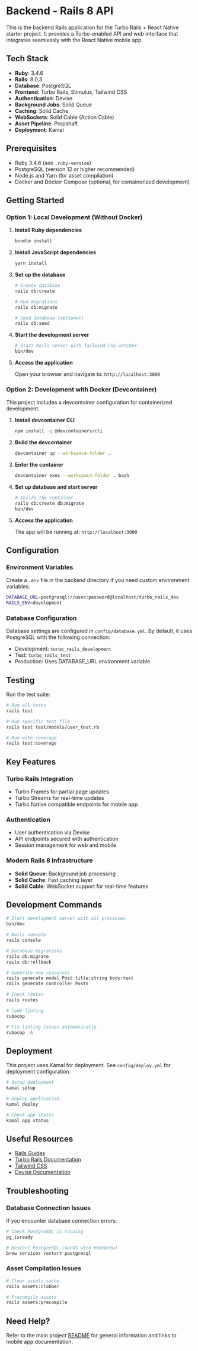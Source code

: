 # Backend - Rails 8 API

This is the backend Rails application for the Turbo Rails + React Native starter project. It provides a Turbo-enabled API and web interface that integrates seamlessly with the React Native mobile app.

## Tech Stack

- **Ruby**: 3.4.6
- **Rails**: 8.0.3
- **Database**: PostgreSQL
- **Frontend**: Turbo Rails, Stimulus, Tailwind CSS
- **Authentication**: Devise
- **Background Jobs**: Solid Queue
- **Caching**: Solid Cache
- **WebSockets**: Solid Cable (Action Cable)
- **Asset Pipeline**: Propshaft
- **Deployment**: Kamal

## Prerequisites

- Ruby 3.4.6 (see `.ruby-version`)
- PostgreSQL (version 12 or higher recommended)
- Node.js and Yarn (for asset compilation)
- Docker and Docker Compose (optional, for containerized development)

## Getting Started

### Option 1: Local Development (Without Docker)

1. **Install Ruby dependencies**
   ```bash
   bundle install
   ```

2. **Install JavaScript dependencies**
   ```bash
   yarn install
   ```

3. **Set up the database**
   ```bash
   # Create database
   rails db:create
   
   # Run migrations
   rails db:migrate
   
   # Seed database (optional)
   rails db:seed
   ```

4. **Start the development server**
   ```bash
   # Start Rails server with Tailwind CSS watcher
   bin/dev
   ```

5. **Access the application**
   
   Open your browser and navigate to: `http://localhost:3000`

### Option 2: Development with Docker (Devcontainer)

This project includes a devcontainer configuration for containerized development.

1. **Install devcontainer CLI**
   ```bash
   npm install -g @devcontainers/cli
   ```

2. **Build the devcontainer**
   ```bash
   devcontainer up --workspace-folder .
   ```

3. **Enter the container**
   ```bash
   devcontainer exec --workspace-folder . bash
   ```

4. **Set up database and start server**
   ```bash
   # Inside the container
   rails db:create db:migrate
   bin/dev
   ```

5. **Access the application**
   
   The app will be running at: `http://localhost:3000`

## Configuration

### Environment Variables

Create a `.env` file in the backend directory if you need custom environment variables:

```bash
DATABASE_URL=postgresql://user:password@localhost/turbo_rails_dev
RAILS_ENV=development
```

### Database Configuration

Database settings are configured in `config/database.yml`. By default, it uses PostgreSQL with the following connection:
- Development: `turbo_rails_development`
- Test: `turbo_rails_test`
- Production: Uses DATABASE_URL environment variable

## Testing

Run the test suite:

```bash
# Run all tests
rails test

# Run specific test file
rails test test/models/user_test.rb

# Run with coverage
rails test:coverage
```

## Key Features

### Turbo Rails Integration
- Turbo Frames for partial page updates
- Turbo Streams for real-time updates
- Turbo Native compatible endpoints for mobile app

### Authentication
- User authentication via Devise
- API endpoints secured with authentication
- Session management for web and mobile

### Modern Rails 8 Infrastructure
- **Solid Queue**: Background job processing
- **Solid Cache**: Fast caching layer
- **Solid Cable**: WebSocket support for real-time features

## Development Commands

```bash
# Start development server with all processes
bin/dev

# Rails console
rails console

# Database migrations
rails db:migrate
rails db:rollback

# Generate new resources
rails generate model Post title:string body:text
rails generate controller Posts

# Check routes
rails routes

# Code linting
rubocop

# Fix linting issues automatically
rubocop -A
```

## Deployment

This project uses Kamal for deployment. See `config/deploy.yml` for deployment configuration.

```bash
# Setup deployment
kamal setup

# Deploy application
kamal deploy

# Check app status
kamal app status
```

## Useful Resources

- [Rails Guides](https://guides.rubyonrails.org/)
- [Turbo Rails Documentation](https://turbo.hotwired.dev/)
- [Tailwind CSS](https://tailwindcss.com/)
- [Devise Documentation](https://github.com/heartcombo/devise)

## Troubleshooting

### Database Connection Issues
If you encounter database connection errors:
```bash
# Check PostgreSQL is running
pg_isready

# Restart PostgreSQL (macOS with Homebrew)
brew services restart postgresql
```

### Asset Compilation Issues
```bash
# Clear assets cache
rails assets:clobber

# Precompile assets
rails assets:precompile
```

## Need Help?

Refer to the main project [README](../README.md) for general information and links to mobile app documentation.

